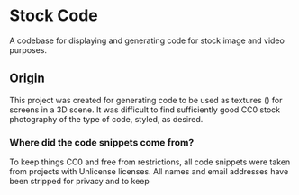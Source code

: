 # Stock Code
A codebase for displaying and generating code for stock image and video purposes.

## Origin
This project was created for generating code to be used as textures () for screens in a 3D scene. 
It was difficult to find sufficiently good CC0 stock photography of the type of code, styled, as desired.

### Where did the code snippets come from?
To keep things CC0 and free from restrictions, all code snippets were taken from projects with Unlicense licenses.
All names and email addresses have been stripped for privacy and to keep 